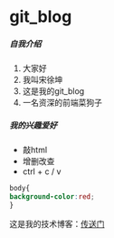 # git_blog

##### 自我介绍
1. 大家好
2. 我叫宋徐坤
3. 这是我的git_blog
4. 一名资深的前端菜狗子

##### 我的兴趣爱好
* 敲html
* 增删改查
* ctrl + c / v


```css
body{
background-color:red;
}
```

这是我的技术博客：[传送门](https://blog.csdn.net/Marker__)